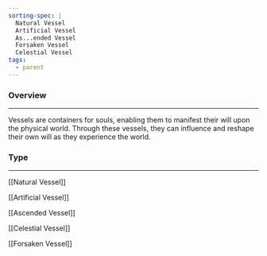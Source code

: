 ```yaml
---
sorting-spec: |
  Natural Vessel
  Artificial Vessel
  As...ended Vessel
  Forsaken Vessel
  Celestial Vessel
tags:
  - parent
---
```


### Overview  
___  
  
Vessels are containers for souls, enabling them to manifest their will upon the physical world. Through these vessels, they can influence and reshape their own will as they experience the world.

### Type
---

[[Natural Vessel]]

[[Artificial Vessel]]

[[Ascended Vessel]]

[[Celestial Vessel]]

[[Forsaken Vessel]]